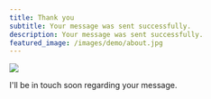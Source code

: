 ```yaml
---
title: Thank you
subtitle: Your message was sent successfully.
description: Your message was sent successfully.
featured_image: /images/demo/about.jpg
---
```


![](/images/demo/about.jpg)

I'll be in touch soon regarding your message.